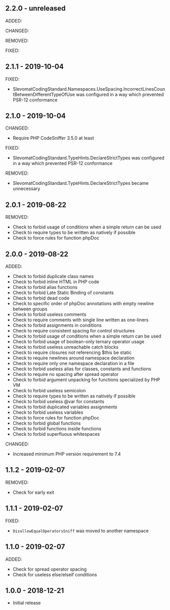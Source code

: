 ## 2.2.0 - unreleased

ADDED:

CHANGED:

REMOVED:

FIXED:

## 2.1.1 - 2019-10-04

FIXED:

- SlevomatCodingStandard.Namespaces.UseSpacing.IncorrectLinesCountBetweenDifferentTypeOfUse was configured in a way which prevented PSR-12 conformance

## 2.1.0 - 2019-10-04

CHANGED:

- Require PHP CodeSniffer 3.5.0 at least

FIXED:

- SlevomatCodingStandard.TypeHints.DeclareStrictTypes was configured in a way which prevented PSR-12 conformance

REMOVED:

- SlevomatCodingStandard.TypeHints.DeclareStrictTypes became unnecessary

## 2.0.1 - 2019-08-22

REMOVED:

- Check to forbid usage of conditions when a simple return can be used
- Check to require types to be written as natively if possible
- Check to force rules for function phpDoc

## 2.0.0 - 2019-08-22

ADDED:

- Check to forbid duplicate class names
- Check to forbid inline HTML in PHP code
- Check to forbid alias functions
- Check to forbid Late Static Binding of constants
- Check to forbid dead code
- Check to specific order of phpDoc annotations with empty newline between groups
- Check to forbid useless comments
- Check to require comments with single line written as one-liners
- Check to forbid assignments in conditions
- Check to require consistent spacing for control structures
- Check to forbid usage of conditions when a simple return can be used
- Check to forbid usage of boolean-only ternary operator usage
- Check to forbid useless unreachable catch blocks
- Check to require closures not referencing $this be static
- Check to require newlines around namespace declaration
- Check to require only one namespace declaration in a file
- Check to forbid useless alias for classes, constants and functions
- Check to require no spacing after spread operator
- Check to forbid argument unpacking for functions specialized by PHP VM
- Check to forbid useless semicolon
- Check to require types to be written as natively if possible
- Check to forbid useless @var for constants
- Check to forbid duplicated variables assignments
- Check to forbid useless variables
- Check to force rules for function phpDoc
- Check to forbid global functions
- Check to forbid functions inside functions
- Check to forbid superfluous whitespaces

CHANGED:

- Increased minimum PHP version requirement to 7.4

## 1.1.2 - 2019-02-07

REMOVED:

- Check for early exit

## 1.1.1 - 2019-02-07

FIXED:

- `DisallowEqualOperatorsSniff` was moved to another namespace

## 1.1.0 - 2019-02-07

ADDED:

- Check for spread operator spacing
- Check for useless else/elseif conditions

## 1.0.0 - 2018-12-21

- Initial release
